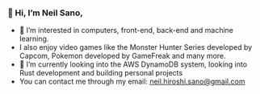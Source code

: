 ### 👋 Hi, I’m Neil Sano, 
- 👀 I’m interested in computers, front-end, back-end and machine learning.
- I also enjoy video games like the Monster Hunter Series developed by Capcom, Pokemon developed by GameFreak
and many more.
- 🌱 I’m currently looking into the AWS DynamoDB system, looking into Rust development and building personal projects
- You can contact me through my email: neil.hiroshi.sano@gmail.com

